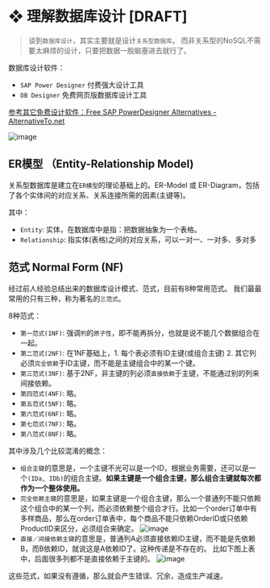# ❖ 理解数据库设计 [DRAFT]

> 谈到`数据库设计`，其实主要就是设计`关系型数据库`。
而非关系型的NoSQL不需要太麻烦的设计，只要把数据一股脑塞进去就行了。

数据库设计软件：
- `SAP Power Designer` 付费强大设计工具
- `DB Designer` 免费网页版数据库设计工具

[参考其它免费设计软件：Free SAP PowerDesigner Alternatives - AlternativeTo.net](https://alternativeto.net/software/sap-powerdesigner/?license=free)

![image](https://user-images.githubusercontent.com/14041622/48919620-d3ddc400-eece-11e8-8801-8358eab1e9db.png)


## ER模型 （Entity-Relationship Model)

关系型数据库是建立在`ER模型`的理论基础上的。ER-Model 或 ER-Diagram，包括了各个实体间的对应关系、关系连接所需的因素(主键等)。

其中：
- `Entity`: 实体，在数据库中是指：把数据抽象为一个表格。
- `Relationship`: 指实体(表格)之间的对应关系，可以一对一、一对多、多对多

## 范式 Normal Form (NF)

经过前人经验总结出来的数据库设计模式、范式，目前有8种常用范式。
我们最最常用的只有三种，称为著名的`三范式`。

8种范式：
- `第一范式(1NF)`: 强调`列`的`原子性`，即不能再拆分，也就是说不能几个数据组合在一起。
- `第二范式(2NF)`: 在1NF基础上，1. 每个表必须有ID主键(或组合主键) 2. 其它列必须`完全依赖`于ID主键，而不能是主键组合中的某一个键。
- `第三范式(3NF)`: 基于2NF，非主键的列必须`直接依赖`于主键，不能通过别的列来间接依赖。
- `第四范式(4NF)`: 略。
- `第五范式(5NF)`: 略。
- `第六范式(6NF)`: 略。
- `第七范式(7NF)`: 略。
- `第八范式(8NF)`: 略。

其中涉及几个比较混淆的概念：
- `组合主键`的意思是，一个主键不光可以是一个ID，根据业务需要，还可以是一个`(IDa, IDb)`的组合主键。**如果主键是一个组合主键，那么组合主键就每次都作为一个整体使用。** 
- `完全依赖主键`的意思是，如果主键是一个组合主键，那么一个普通列不能只依赖这个组合中的某一个列，而必须依赖整个组合才行。比如一个order订单中有多样商品，那么在order订单表中，每个商品不能只依赖OrderID或只依赖ProductID来区分，必须组合来确定。
![image](https://user-images.githubusercontent.com/14041622/48933330-d0802200-ef3a-11e8-90a0-dda92cfbfc61.png)
- `直接／间接依赖主键`的意思是，普通列A必须直接依赖ID主键，而不能是先依赖B，而B依赖ID，就说这是A依赖ID了。这种传递是不存在的。 比如下图上表中，后面很多列都不是直接依赖于主键的。
![image](https://user-images.githubusercontent.com/14041622/48933270-a62e6480-ef3a-11e8-81d5-45e6d7e3af2f.png)

这些范式，如果没有遵循，那么就会产生错误、冗余，造成生产减速。

